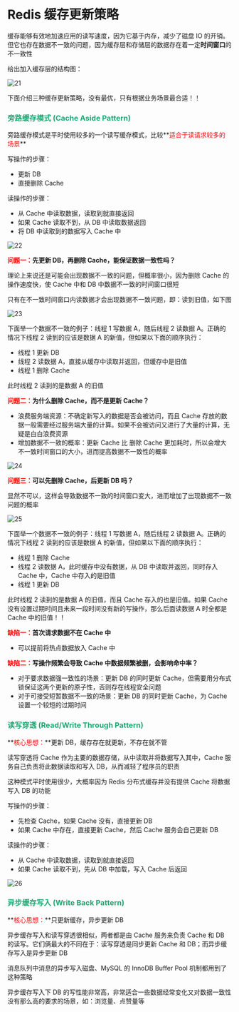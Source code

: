 # Redis 缓存更新策略

缓存能够有效地加速应用的读写速度，因为它基于内存，减少了磁盘 IO 的开销。但它也存在数据不一致的问题，因为缓存层和存储层的数据存在着一定**时间窗口**的不一致性

给出加入缓存层的结构图：

![21](https://cdn.jsdelivr.net/gh/LFool/new-image-hosting@master/20230422/0351201682106680dvx17C21.svg)

下面介绍三种缓存更新策略，没有最优，只有根据业务场景最合适！！

### <font color='#1FA774'>旁路缓存模式 (Cache Aside Pattern)</font>

旁路缓存模式是平时使用较多的一个读写缓存模式，比较**<font color='red'>适合于读请求较多的场景</font>**

写操作的步骤：

- 更新 DB
- 直接删除 Cache

读操作的步骤：

- 从 Cache 中读取数据，读取到就直接返回
- 如果 Cache 读取不到，从 DB 中读取数据返回
- 将 DB 中读取到的数据写入 Cache 中

![22](https://cdn.jsdelivr.net/gh/LFool/new-image-hosting@master/20230422/0413261682108006GmtZUD22.svg)

**<font color='red'>问题一：</font>先更新 DB，再删除 Cache，能保证数据一致性吗？**

理论上来说还是可能会出现数据不一致的问题，但概率很小，因为删除 Cache 的操作速度快，使 Cache 中和 DB 中数据不一致的时间窗口很短

只有在不一致时间窗口内读数据才会出现数据不一致问题，即：读到旧值，如下图

![23](https://cdn.jsdelivr.net/gh/LFool/new-image-hosting@master/20230422/0432221682109142r85fEK23.svg)

下面举一个数据不一致的例子：线程 1 写数据 A，随后线程 2 读数据 A。正确的情况下线程 2 读到的应该是数据 A 的新值，但如果以下面的顺序执行：

- 线程 1 更新 DB
- 线程 2 读数据 A，直接从缓存中读取并返回，但缓存中是旧值
- 线程 1 删除 Cache

此时线程 2 读到的是数据 A 的旧值

**<font color='red'>问题二：</font>为什么删除 Cache，而不是更新 Cache？**

- 浪费服务端资源：不确定新写入的数据是否会被访问，而且 Cache 存放的数据一般需要经过服务端大量的计算。如果不会被访问又进行了大量的计算，无疑是白白浪费资源
- 增加数据不一致的概率：更新 Cache 比 删除 Cache 更加耗时，所以会增大不一致时间窗口的大小，进而提高数据不一致性的概率

![24](https://cdn.jsdelivr.net/gh/LFool/new-image-hosting@master/20230422/0442591682109779JwGrqV24.svg)

**<font color='red'>问题三：</font>可以先删除 Cache，后更新 DB 吗？**

显然不可以，这样会导致数据不一致的时间窗口变大，进而增加了出现数据不一致问题的概率

![25](https://cdn.jsdelivr.net/gh/LFool/new-image-hosting@master/20230422/0445131682109913fPAjn325.svg)

下面举一个数据不一致的例子：线程 1 写数据 A，随后线程 2 读数据 A。正确的情况下线程 2 读到的应该是数据 A 的新值，但如果以下面的顺序执行：

- 线程 1 删除 Cache
- 线程 2 读数据 A，此时缓存中没有数据，从 DB 中读取并返回，同时存入 Cache 中，Cache 中存入的是旧值
- 线程 1 更新 DB

此时线程 2 读到的是数据 A 的旧值，而且 Cache 存入的也是旧值。如果 Cache 没有设置过期时间且未来一段时间没有新的写操作，那么后面读数据 A 时全都是 Cache 中的旧值！！

**<font color='red'>缺陷一：</font>首次请求数据不在 Cache 中**

- 可以提前将热点数据放入 Cache 中

**<font color='red'>缺陷二：</font>写操作频繁会导致 Cache 中数据频繁被删，会影响命中率？**

- 对于要求数据强一致性的场景：更新 DB 的同时更新 Cache，但需要用分布式锁保证这两个更新的原子性，否则存在线程安全问题
- 对于可接受短暂数据不一致的场景：更新 DB 的同时更新 Cache，为 Cache 设置一个较短的过期时间

### <font color='#1FA774'>读写穿透 (Read/Write Through Pattern)</font>

**<font color='red'>核心思想：</font>**更新 DB，缓存存在就更新，不存在就不管

读写穿透将 Cache 作为主要的数据存储，从中读取并将数据写入其中，Cache 服务自己负责将此数据读取和写入 DB，从而减轻了程序员的职责

这种模式平时使用很少，大概率因为 Redis 分布式缓存并没有提供 Cache 将数据写入 DB 的功能

写操作的步骤：

- 先检查 Cache，如果 Cache 没有，直接更新 DB
- 如果 Cache 中存在，直接更新 Cache，然后 Cache 服务会自己更新 DB

读操作的步骤：

- 从 Cache 中读取数据，读取到就直接返回
- 如果 Cache 读取不到，先从 DB 中加载，写入 Cache 后返回

![26](https://cdn.jsdelivr.net/gh/LFool/new-image-hosting@master/20230422/0515471682111747Uot9bm26.svg)

### <font color='#1FA774'>异步缓存写入 (Write Back Pattern)</font>

**<font color='red'>核心思想：</font>**只更新缓存，异步更新 DB

异步缓存写入和读写穿透很相似，两者都是由 Cache 服务来负责 Cache 和 DB 的读写。它们俩最大的不同在于：读写穿透是同步更新 Cache 和 DB；而异步缓存写入是异步更新 DB

消息队列中消息的异步写入磁盘、MySQL 的 InnoDB Buffer Pool 机制都用到了这种策略

异步缓存写入下 DB 的写性能非常高，非常适合一些数据经常变化又对数据一致性没有那么高的要求的场景，如：浏览量、点赞量等